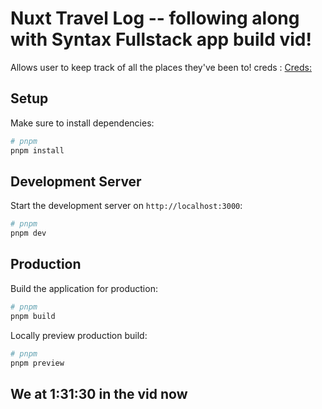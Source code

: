 # Nuxt Travel Log -- following along with Syntax Fullstack app build vid!

Allows user to keep track of all the places they've been to!
creds :
[Creds:](https://www.youtube.com/watch?v=DK93dqmJJY&t=1s)

## Setup

Make sure to install dependencies:

```bash
# pnpm
pnpm install
```

## Development Server

Start the development server on `http://localhost:3000`:

```bash
# pnpm
pnpm dev

```

## Production

Build the application for production:

```bash
# pnpm
pnpm build
```

Locally preview production build:

```bash
# pnpm
pnpm preview
```


## We at 1:31:30 in the vid now